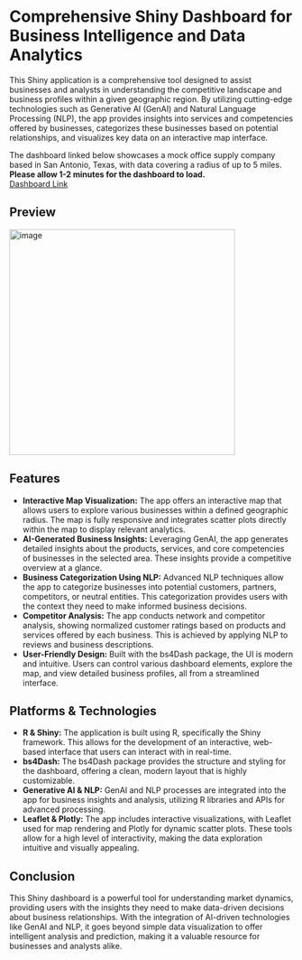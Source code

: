 # Comprehensive Shiny Dashboard for Business Intelligence and Data Analytics
This Shiny application is a comprehensive tool designed to assist businesses and analysts in understanding the competitive landscape and business profiles within a given geographic region. By utilizing cutting-edge technologies such as Generative AI (GenAI) and Natural Language Processing (NLP), the app provides insights into services and competencies offered by businesses, categorizes these businesses based on potential relationships, and visualizes key data on an interactive map interface.

The dashboard linked below showcases a mock office supply company based in San Antonio, Texas, with data covering a radius of up to 5 miles.
**Please allow 1-2 minutes for the dashboard to load.**
<br>
[Dashboard Link](https://justin-garza-analytics.shinyapps.io/CompanyAnalysis/)

## Preview
<img src="https://github.com/user-attachments/assets/645b76e3-e89e-4ef9-862c-7c519f89aeaa" alt="image" style="width:400px;"/>

## Features
- **Interactive Map Visualization:** The app offers an interactive map that allows users to explore various businesses within a defined geographic radius. The map is fully responsive and integrates scatter plots directly within the map to display relevant analytics.
- **AI-Generated Business Insights:** Leveraging GenAI, the app generates detailed insights about the products, services, and core competencies of businesses in the selected area. These insights provide a competitive overview at a glance.
- **Business Categorization Using NLP:** Advanced NLP techniques allow the app to categorize businesses into potential customers, partners, competitors, or neutral entities. This categorization provides users with the context they need to make informed business decisions.
- **Competitor Analysis:** The app conducts network and competitor analysis, showing normalized customer ratings based on products and services offered by each business. This is achieved by applying NLP to reviews and business descriptions.
- **User-Friendly Design:** Built with the bs4Dash package, the UI is modern and intuitive. Users can control various dashboard elements, explore the map, and view detailed business profiles, all from a streamlined interface.

## Platforms & Technologies
- **R & Shiny:** The application is built using R, specifically the Shiny framework. This allows for the development of an interactive, web-based interface that users can interact with in real-time.
- **bs4Dash:** The bs4Dash package provides the structure and styling for the dashboard, offering a clean, modern layout that is highly customizable.
- **Generative AI & NLP:** GenAI and NLP processes are integrated into the app for business insights and analysis, utilizing R libraries and APIs for advanced processing.
- **Leaflet & Plotly:** The app includes interactive visualizations, with Leaflet used for map rendering and Plotly for dynamic scatter plots. These tools allow for a high level of interactivity, making the data exploration intuitive and visually appealing.

## Conclusion
This Shiny dashboard is a powerful tool for understanding market dynamics, providing users with the insights they need to make data-driven decisions about business relationships. With the integration of AI-driven technologies like GenAI and NLP, it goes beyond simple data visualization to offer intelligent analysis and prediction, making it a valuable resource for businesses and analysts alike.
